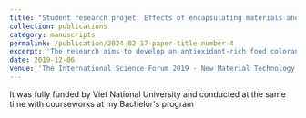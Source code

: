 ```yaml
---
title: "Student research projet: Effects of encapsulating materials and inlet-air temperatures on physicochemical properties and bioactive compounds of spray-dried Rhodomyrtus Tomentosa product"
collection: publications
category: manuscripts
permalink: /publication/2024-02-17-paper-title-number-4
excerpt: 'The research aims to develop an antioxidant-rich food colorant from R.Tomentosa forest fruit by micro-encapsulation using spray technology'
date: 2019-12-06
venue: 'The International Science Forum 2019 - New Material Technology for Sustainable Development, Ho Chi Minh City, Vietnam. No.:46-GCN/KHCN'
---
```

It was fully funded by Viet National University and conducted at the same time with courseworks at my Bachelor's program

